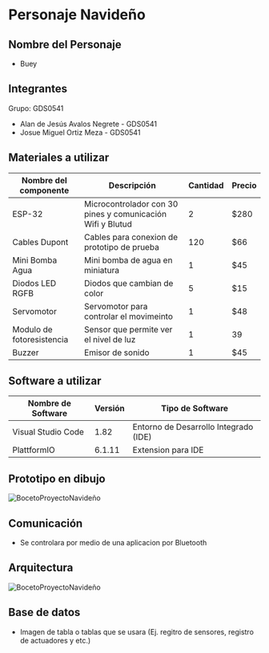 # Personaje Navideño

## Nombre del Personaje

- Buey

## Integrantes

Grupo: GDS0541
- Alan de Jesús Avalos Negrete - GDS0541
- Josue Miguel Ortiz Meza - GDS0541

## Materiales a utilizar
|Nombre del componente|Descripción|Cantidad|Precio|
|-|-|-|-|
|ESP-32|Microcontrolador con 30 pines y comunicación Wifi y Blutud|2|$280|
|Cables Dupont|Cables para conexion de prototipo de prueba|120|$66|
|Mini Bomba Agua|Mini bomba de agua en miniatura|1|$45|
|Diodos LED RGFB|Diodos que cambian de color|5|$15|
|Servomotor|Servomotor para controlar el movimeinto|1|$48|
|Modulo de fotoresistencia|Sensor que permite ver el nivel de luz|1|39|
|Buzzer|Emisor de sonido|1|$45|

## Software a utilizar
|Nombre de Software|Versión|Tipo de Software|
|-|-|-|
|Visual Studio Code|1.82|Entorno de Desarrollo Integrado (IDE)|
|PlattformIO|6.1.11|Extension para IDE|

## Prototipo en dibujo

![BocetoProyectoNavideño](https://github.com/aalan-aavalos/PersonajeNav/assets/109251541/a304246e-6e9f-4bf5-8d54-558b3fc7b464)

## Comunicación

- Se controlara por medio de una aplicacion por Bluetooth

## Arquitectura

![BocetoProyectoNavideño](https://github.com/aalan-aavalos/PersonajeNav/assets/109251541/9eba7822-94e5-4932-a45d-4b6806884fd0)

## Base de datos

- Imagen de tabla o tablas que se usara (Ej. regitro de sensores, registro de actuadores y etc.)
